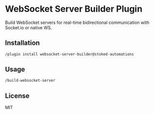 # WebSocket Server Builder Plugin

Build WebSocket servers for real-time bidirectional communication with Socket.io or native WS.

## Installation

```bash
/plugin install websocket-server-builder@stoked-automations
```

## Usage

```bash
/build-websocket-server
```

## License

MIT
